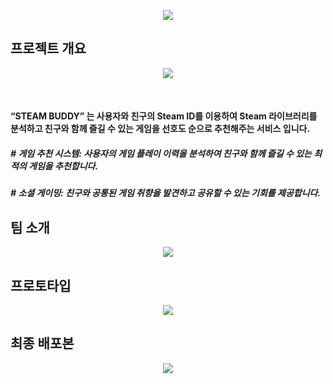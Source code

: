 <p align="center"><img src="https://capsule-render.vercel.app/api?type=waving&color=auto&height=300&section=header&text=STEAMBUDDY&fontSize=90&animation=fadeIn&fontAlignY=38" /></p>  

## 프로젝트 개요
<p align="center"><img src="https://github.com/boostcampaitech6/level2-3-recsys-finalproject-recsys-07/assets/102454481/f3e70b21-8e9c-4be9-a08a-d89256935ab2"></p>  
<br>  

#### “STEAM BUDDY” 는 사용자와 친구의 Steam ID를 이용하여 Steam 라이브러리를 분석하고 친구와 함께 즐길 수 있는 게임을 선호도 순으로 추천해주는 서비스 입니다.

##### # 게임 추천 시스템: 사용자의 게임 플레이 이력을 분석하여 친구와 함께 즐길 수 있는 최적의 게임을 추천합니다.  
##### # 소셜 게이밍: 친구와 공통된 게임 취향을 발견하고 공유할 수 있는 기회를 제공합니다.  

## 팀 소개
<p align="center"><img src="https://github.com/boostcampaitech6/level2-3-recsys-finalproject-recsys-07/assets/102454481/d255d548-1c2c-4866-a8f2-d2f5ab5bdb74"></p>  


## 프로토타입
<p align="center"><img src="https://github.com/boostcampaitech6/level2-3-recsys-finalproject-recsys-07/assets/102454481/7d419e6a-6f2b-4fe7-8981-faa367d427b8"></p>  


## 최종 배포본
<p align="center"><img src="https://github.com/boostcampaitech6/level2-3-recsys-finalproject-recsys-07/assets/102454481/af54264f-9443-4d94-bcc6-e34169617b30"></p>  

